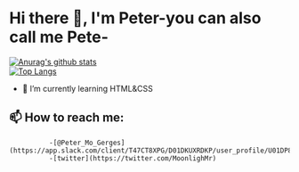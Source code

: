 # Hi there 👋, I'm Peter-you can also call me Pete-

[![Anurag's github stats](https://github-readme-stats.vercel.app/api?username=GuNner-pete&count_private=true&show_icons=true&theme=chartreuse-dark)](https://github.com/anuraghazra/github-readme-stats)
<br>
[![Top Langs](https://github-readme-stats.vercel.app/api/top-langs/?username=GuNner-pete)](https://github.com/anuraghazra/github-readme-stats)

- 🌱 I’m currently learning HTML&CSS
## 📫 How to reach me:
              -[@Peter_Mo_Gerges](https://app.slack.com/client/T47CT8XPG/D01DKUXRDKP/user_profile/U01DP875AP5)
              -[twitter](https://twitter.com/MoonlighMr)




<!--
**GuNner-pete/GuNner-pete** is a ✨ _special_ ✨ repository because its `README.md` (this file) appears on your GitHub profile.


Here are some ideas to get you started:

- 🔭 I’m currently working on ...
- 🌱 I’m currently learning ...
- 👯 I’m looking to collaborate on ...
- 🤔 I’m looking for help with ...
- 💬 Ask me about ...
- 📫 How to reach me: ...
- 😄 Pronouns: ...
- ⚡ Fun fact: ...
-->
